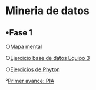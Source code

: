 #  Mineria de datos

## •Fase 1

○[Mapa mental](https://github.com/NancyRdz/Miner-a_de_datos/blob/main/MapaMental_1_1845816.pdf)

○[Ejercicio base de datos Equipo 3](https://github.com/claudiogaytan28/MineriaDeDatos/blob/main/EjercicioBD_Equipo3.pdf)

○[Ejercicios de Phyton](Ej_Phyton_1845816.ipynb)

°[Primer avance: PIA](https://github.com/xthaliax/mineriaa/blob/main/Avance1_PIA_Equipo3.ipynb)
